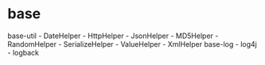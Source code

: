 # base
base-util
    - DateHelper
    - HttpHelper
    - JsonHelper
    - MD5Helper
    - RandomHelper
    - SerializeHelper
    - ValueHelper
    - XmlHelper
base-log
    - log4j
    - logback
